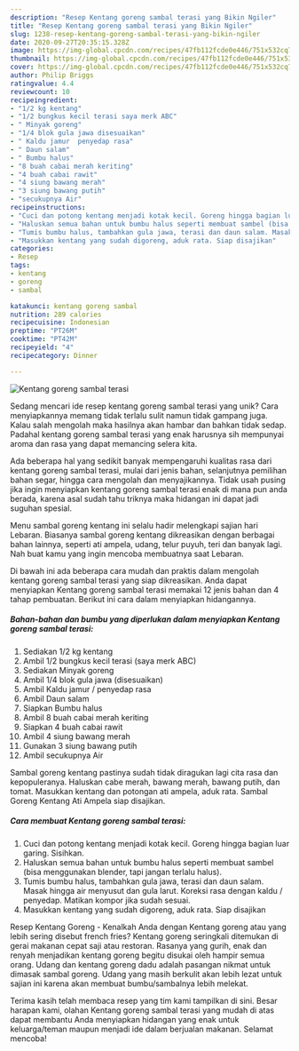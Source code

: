 ```yaml
---
description: "Resep Kentang goreng sambal terasi yang Bikin Ngiler"
title: "Resep Kentang goreng sambal terasi yang Bikin Ngiler"
slug: 1238-resep-kentang-goreng-sambal-terasi-yang-bikin-ngiler
date: 2020-09-27T20:35:15.328Z
image: https://img-global.cpcdn.com/recipes/47fb112fcde0e446/751x532cq70/kentang-goreng-sambal-terasi-foto-resep-utama.jpg
thumbnail: https://img-global.cpcdn.com/recipes/47fb112fcde0e446/751x532cq70/kentang-goreng-sambal-terasi-foto-resep-utama.jpg
cover: https://img-global.cpcdn.com/recipes/47fb112fcde0e446/751x532cq70/kentang-goreng-sambal-terasi-foto-resep-utama.jpg
author: Philip Briggs
ratingvalue: 4.4
reviewcount: 10
recipeingredient:
- "1/2 kg kentang"
- "1/2 bungkus kecil terasi saya merk ABC"
- " Minyak goreng"
- "1/4 blok gula jawa disesuaikan"
- " Kaldu jamur  penyedap rasa"
- " Daun salam"
- " Bumbu halus"
- "8 buah cabai merah keriting"
- "4 buah cabai rawit"
- "4 siung bawang merah"
- "3 siung bawang putih"
- "secukupnya Air"
recipeinstructions:
- "Cuci dan potong kentang menjadi kotak kecil. Goreng hingga bagian luar garing. Sisihkan."
- "Haluskan semua bahan untuk bumbu halus seperti membuat sambel (bisa menggunakan blender, tapi jangan terlalu halus)."
- "Tumis bumbu halus, tambahkan gula jawa, terasi dan daun salam. Masak hingga air menyusut dan gula larut. Koreksi rasa dengan kaldu / penyedap. Matikan kompor jika sudah sesuai."
- "Masukkan kentang yang sudah digoreng, aduk rata. Siap disajikan"
categories:
- Resep
tags:
- kentang
- goreng
- sambal

katakunci: kentang goreng sambal 
nutrition: 289 calories
recipecuisine: Indonesian
preptime: "PT26M"
cooktime: "PT42M"
recipeyield: "4"
recipecategory: Dinner

---
```



![Kentang goreng sambal terasi](https://img-global.cpcdn.com/recipes/47fb112fcde0e446/751x532cq70/kentang-goreng-sambal-terasi-foto-resep-utama.jpg)

Sedang mencari ide resep kentang goreng sambal terasi yang unik? Cara menyiapkannya memang tidak terlalu sulit namun tidak gampang juga. Kalau salah mengolah maka hasilnya akan hambar dan bahkan tidak sedap. Padahal kentang goreng sambal terasi yang enak harusnya sih mempunyai aroma dan rasa yang dapat memancing selera kita.

Ada beberapa hal yang sedikit banyak mempengaruhi kualitas rasa dari kentang goreng sambal terasi, mulai dari jenis bahan, selanjutnya pemilihan bahan segar, hingga cara mengolah dan menyajikannya. Tidak usah pusing jika ingin menyiapkan kentang goreng sambal terasi enak di mana pun anda berada, karena asal sudah tahu triknya maka hidangan ini dapat jadi suguhan spesial.

Menu sambal goreng kentang ini selalu hadir melengkapi sajian hari Lebaran. Biasanya sambal goreng kentang dikreasikan dengan berbagai bahan lainnya, seperti ati ampela, udang, telur puyuh, teri dan banyak lagi. Nah buat kamu yang ingin mencoba membuatnya saat Lebaran.


Di bawah ini ada beberapa cara mudah dan praktis dalam mengolah kentang goreng sambal terasi yang siap dikreasikan. Anda dapat menyiapkan Kentang goreng sambal terasi memakai 12 jenis bahan dan 4 tahap pembuatan. Berikut ini cara dalam menyiapkan hidangannya.

<!--inarticleads1-->

##### Bahan-bahan dan bumbu yang diperlukan dalam menyiapkan Kentang goreng sambal terasi:

1. Sediakan 1/2 kg kentang
1. Ambil 1/2 bungkus kecil terasi (saya merk ABC)
1. Sediakan  Minyak goreng
1. Ambil 1/4 blok gula jawa (disesuaikan)
1. Ambil  Kaldu jamur / penyedap rasa
1. Ambil  Daun salam
1. Siapkan  Bumbu halus
1. Ambil 8 buah cabai merah keriting
1. Siapkan 4 buah cabai rawit
1. Ambil 4 siung bawang merah
1. Gunakan 3 siung bawang putih
1. Ambil secukupnya Air


Sambal goreng kentang pastinya sudah tidak diragukan lagi cita rasa dan kepopuleranya. Haluskan cabe merah, bawang merah, bawang putih, dan tomat. Masukkan kentang dan potongan ati ampela, aduk rata. Sambal Goreng Kentang Ati Ampela siap disajikan. 

<!--inarticleads2-->

##### Cara membuat Kentang goreng sambal terasi:

1. Cuci dan potong kentang menjadi kotak kecil. Goreng hingga bagian luar garing. Sisihkan.
1. Haluskan semua bahan untuk bumbu halus seperti membuat sambel (bisa menggunakan blender, tapi jangan terlalu halus).
1. Tumis bumbu halus, tambahkan gula jawa, terasi dan daun salam. Masak hingga air menyusut dan gula larut. Koreksi rasa dengan kaldu / penyedap. Matikan kompor jika sudah sesuai.
1. Masukkan kentang yang sudah digoreng, aduk rata. Siap disajikan


Resep Kentang Goreng - Kenalkah Anda dengan Kentang goreng atau yang lebih sering disebut french fries? Kentang goreng seringkali ditemukan di gerai makanan cepat saji atau restoran. Rasanya yang gurih, enak dan renyah menjadikan kentang goreng begitu disukai oleh hampir semua orang. Udang dan kentang goreng dadu adalah pasangan nikmat untuk dimasak sambal goreng. Udang yang masih berkulit akan lebih lezat untuk sajian ini karena akan membuat bumbu/sambalnya lebih melekat. 

Terima kasih telah membaca resep yang tim kami tampilkan di sini. Besar harapan kami, olahan Kentang goreng sambal terasi yang mudah di atas dapat membantu Anda menyiapkan hidangan yang enak untuk keluarga/teman maupun menjadi ide dalam berjualan makanan. Selamat mencoba!
